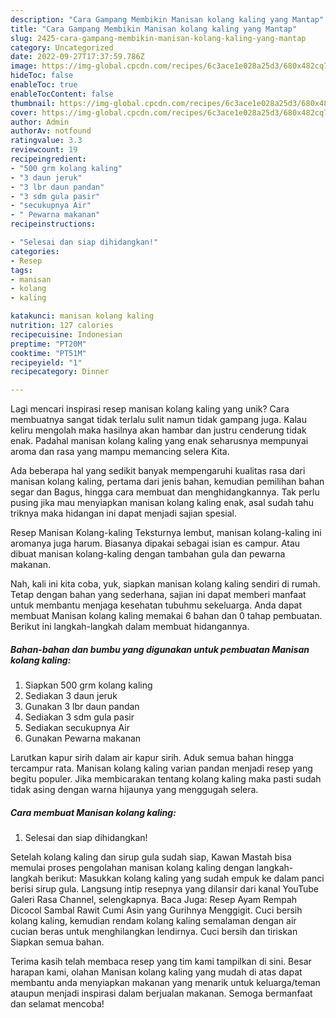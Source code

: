 ```yaml
---
description: "Cara Gampang Membikin Manisan kolang kaling yang Mantap"
title: "Cara Gampang Membikin Manisan kolang kaling yang Mantap"
slug: 2425-cara-gampang-membikin-manisan-kolang-kaling-yang-mantap
category: Uncategorized
date: 2022-09-27T17:37:59.786Z
image: https://img-global.cpcdn.com/recipes/6c3ace1e028a25d3/680x482cq70/manisan-kolang-kaling-foto-resep-utama.jpg
hideToc: false
enableToc: true
enableTocContent: false
thumbnail: https://img-global.cpcdn.com/recipes/6c3ace1e028a25d3/680x482cq70/manisan-kolang-kaling-foto-resep-utama.jpg
cover: https://img-global.cpcdn.com/recipes/6c3ace1e028a25d3/680x482cq70/manisan-kolang-kaling-foto-resep-utama.jpg
author: Admin
authorAv: notfound
ratingvalue: 3.3
reviewcount: 19
recipeingredient:
- "500 grm kolang kaling"
- "3 daun jeruk"
- "3 lbr daun pandan"
- "3 sdm gula pasir"
- "secukupnya Air"
- " Pewarna makanan"
recipeinstructions:

- "Selesai dan siap dihidangkan!"
categories:
- Resep
tags:
- manisan
- kolang
- kaling

katakunci: manisan kolang kaling 
nutrition: 127 calories
recipecuisine: Indonesian
preptime: "PT20M"
cooktime: "PT51M"
recipeyield: "1"
recipecategory: Dinner

---
```





Lagi mencari inspirasi resep manisan kolang kaling yang unik? Cara membuatnya sangat tidak terlalu sulit namun tidak gampang juga. Kalau keliru mengolah maka hasilnya akan hambar dan justru cenderung tidak enak. Padahal manisan kolang kaling yang enak seharusnya mempunyai aroma dan rasa yang mampu memancing selera Kita.





Ada beberapa hal yang sedikit banyak mempengaruhi kualitas rasa dari manisan kolang kaling, pertama dari jenis bahan, kemudian pemilihan bahan segar dan Bagus, hingga cara membuat dan menghidangkannya. Tak perlu pusing jika mau menyiapkan manisan kolang kaling enak,      asal sudah tahu triknya maka hidangan ini dapat menjadi sajian spesial.














Resep Manisan Kolang-kaling Teksturnya lembut, manisan kolang-kaling ini aromanya juga harum. Biasanya dipakai sebagai isian es campur. Atau dibuat manisan kolang-kaling dengan tambahan gula dan pewarna makanan.






Nah, kali ini kita coba, yuk, siapkan manisan kolang kaling sendiri di rumah. Tetap dengan bahan yang sederhana, sajian ini dapat memberi manfaat untuk membantu menjaga kesehatan tubuhmu sekeluarga. Anda dapat membuat Manisan kolang kaling memakai 6 bahan dan 0 tahap pembuatan. Berikut ini langkah-langkah dalam membuat hidangannya.

<!--inarticleads1-->

##### Bahan-bahan dan bumbu yang digunakan untuk pembuatan Manisan kolang kaling:

1. Siapkan 500 grm kolang kaling
1. Sediakan 3 daun jeruk
1. Gunakan 3 lbr daun pandan
1. Sediakan 3 sdm gula pasir
1. Sediakan secukupnya Air
1. Gunakan  Pewarna makanan


Larutkan kapur sirih dalam air kapur sirih. Aduk semua bahan hingga tercampur rata. Manisan kolang kaling varian pandan menjadi resep yang begitu populer. Jika membicarakan tentang kolang kaling maka pasti sudah tidak asing dengan warna hijaunya yang menggugah selera. 

<!--inarticleads2-->

##### Cara membuat Manisan kolang kaling:


1. Selesai dan siap dihidangkan!

Setelah kolang kaling dan sirup gula sudah siap, Kawan Mastah bisa memulai proses pengolahan manisan kolang kaling dengan langkah-langkah berikut: Masukkan kolang kaling yang sudah empuk ke dalam panci berisi sirup gula. Langsung intip resepnya yang dilansir dari kanal YouTube Galeri Rasa Channel, selengkapnya. Baca Juga: Resep Ayam Rempah Dicocol Sambal Rawit Cumi Asin yang Gurihnya Menggigit. Cuci bersih kolang kaling, kemudian rendam kolang kaling semalaman dengan air cucian beras untuk menghilangkan lendirnya. Cuci bersih dan tiriskan Siapkan semua bahan. 

Terima kasih telah membaca resep yang tim kami tampilkan di sini. Besar harapan kami, olahan Manisan kolang kaling yang mudah di atas dapat membantu anda menyiapkan makanan yang menarik untuk keluarga/teman ataupun menjadi inspirasi dalam berjualan makanan. Semoga bermanfaat dan selamat mencoba!

